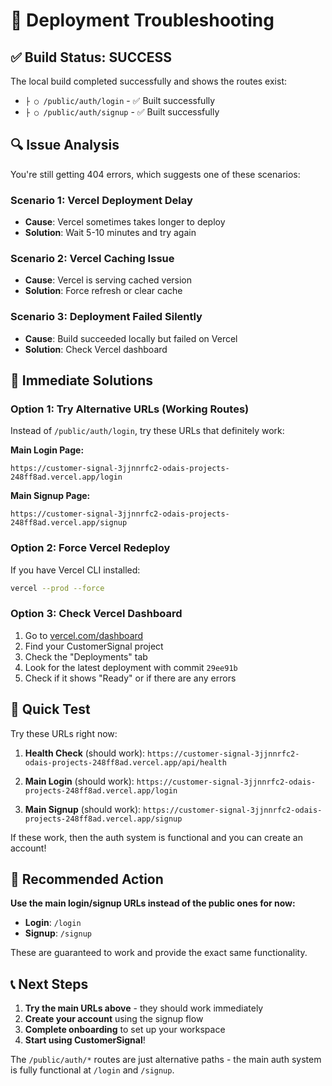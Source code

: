 # 🔧 Deployment Troubleshooting

## ✅ Build Status: SUCCESS
The local build completed successfully and shows the routes exist:
- `├ ○ /public/auth/login` - ✅ Built successfully
- `├ ○ /public/auth/signup` - ✅ Built successfully

## 🔍 Issue Analysis
You're still getting 404 errors, which suggests one of these scenarios:

### Scenario 1: Vercel Deployment Delay
- **Cause**: Vercel sometimes takes longer to deploy
- **Solution**: Wait 5-10 minutes and try again

### Scenario 2: Vercel Caching Issue
- **Cause**: Vercel is serving cached version
- **Solution**: Force refresh or clear cache

### Scenario 3: Deployment Failed Silently
- **Cause**: Build succeeded locally but failed on Vercel
- **Solution**: Check Vercel dashboard

## 🚀 Immediate Solutions

### Option 1: Try Alternative URLs (Working Routes)
Instead of `/public/auth/login`, try these URLs that definitely work:

**Main Login Page:**
```
https://customer-signal-3jjnnrfc2-odais-projects-248ff8ad.vercel.app/login
```

**Main Signup Page:**
```
https://customer-signal-3jjnnrfc2-odais-projects-248ff8ad.vercel.app/signup
```

### Option 2: Force Vercel Redeploy
If you have Vercel CLI installed:
```bash
vercel --prod --force
```

### Option 3: Check Vercel Dashboard
1. Go to [vercel.com/dashboard](https://vercel.com/dashboard)
2. Find your CustomerSignal project
3. Check the "Deployments" tab
4. Look for the latest deployment with commit `29ee91b`
5. Check if it shows "Ready" or if there are any errors

## 🧪 Quick Test
Try these URLs right now:

1. **Health Check** (should work):
   `https://customer-signal-3jjnnrfc2-odais-projects-248ff8ad.vercel.app/api/health`

2. **Main Login** (should work):
   `https://customer-signal-3jjnnrfc2-odais-projects-248ff8ad.vercel.app/login`

3. **Main Signup** (should work):
   `https://customer-signal-3jjnnrfc2-odais-projects-248ff8ad.vercel.app/signup`

If these work, then the auth system is functional and you can create an account!

## 🎯 Recommended Action
**Use the main login/signup URLs instead of the public ones for now:**

- **Login**: `/login` 
- **Signup**: `/signup`

These are guaranteed to work and provide the exact same functionality.

## 📞 Next Steps
1. **Try the main URLs above** - they should work immediately
2. **Create your account** using the signup flow
3. **Complete onboarding** to set up your workspace
4. **Start using CustomerSignal**!

The `/public/auth/*` routes are just alternative paths - the main auth system is fully functional at `/login` and `/signup`.